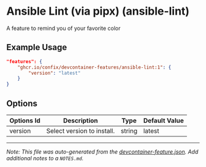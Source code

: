 
# Ansible Lint (via pipx) (ansible-lint)

A feature to remind you of your favorite color

## Example Usage

```json
"features": {
    "ghcr.io/confix/devcontainer-features/ansible-lint:1": {
        "version": "latest"
    }
}
```

## Options

| Options Id | Description | Type | Default Value |
|-----|-----|-----|-----|
| version | Select version to install. | string | latest |



---

_Note: This file was auto-generated from the [devcontainer-feature.json](https://github.com/devcontainers/feature-starter/blob/main/src/color/devcontainer-feature.json).  Add additional notes to a `NOTES.md`._
